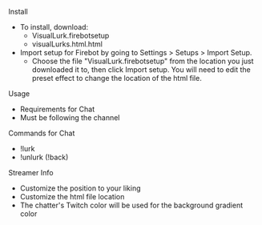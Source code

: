 Install
+ To install, download:
  + VisualLurk.firebotsetup
  + visualLurks.html.html
+ Import setup for Firebot by going to Settings > Setups > Import Setup.
  + Choose the file "VisualLurk.firebotsetup" from the location you just downloaded it to, then click Import setup. You will need to edit the preset effect to change the location of the html file.

Usage
+ Requirements for Chat
+ Must be following the channel

Commands for Chat
+ !lurk
+ !unlurk (!back)

Streamer Info
+ Customize the position to your liking
+ Customize the html file location
+ The chatter's Twitch color will be used for the background gradient color
